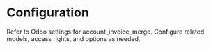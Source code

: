 # Configuration

Refer to Odoo settings for account_invoice_merge. Configure related models, access rights, and options as needed.
